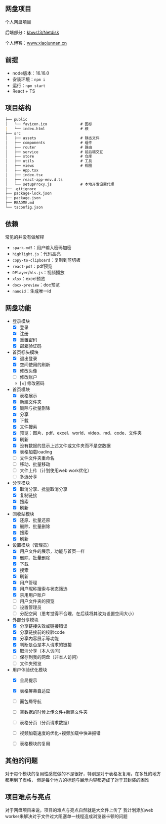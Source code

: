 <!--

 * @Author: XJN
 * @Date: 2023-10-06 02:24:25
 * @LastEditors: xiaojunnanya
 * @LastEditTime: 2024-01-02 16:41:00
 * @FilePath: \easy_pan\README.md
 * @Description: 
 * @前端实习生: 鲸落
-->
## 网盘项目

个人网盘项目

后端部分：[kbws13/Netdisk](https://github.com/kbws13/Netdisk)

个人博客：www.xiaojunnan.cn



## 前提

- node版本：16.16.0
- 安装环境：`npm i`
- 运行：`npm start`
- React + TS



## 项目结构

```markdown
├── public
│   └── favicon.ico               # 图标
|   └── index.html                # 根
├── src
│   ├── assets                    # 静态文件
│   ├── components                # 组件
│   ├── router                    # 路由
│   ├── service                   # 前后端交互
│   ├── store                     # 仓库
│   ├── utils                     # 工具
│   ├── views                     # 视图
│   ├── App.tsx
│   ├── index.tsx
│   ├── react-app-env.d.ts
│   └── setupProxy.js             # 本地开发设置代理
├── .gitignore
├── package-lock.json
├── package.json
├── README.md
└── tsconfig.json
```



## 依赖

常见的并没有做解释
- `spark-md5`：用户输入密码加密
- `highlight.js`：代码高亮
- `copy-to-clipboard`：复制到剪切板
- `react-pdf`：pdf预览
- `DPlayer`/`hls.js`：视频播放
- `xlsx`：excel预览
- `docx-preview`：doc预览
- `nanoid`：生成唯一id



## 网盘功能

- 登录模块
    - [x] 登录
    - [x] 注册
    - [x] 重置密码
    - [x] 邮箱验证码
- 首页标头模块
    - [x] 退出登录
    - [x] 空间使用的刷新
    - [x] 修改头像
    - [ ] 修改账户
    - [×] 修改密码
- 首页模块
    - [x] 表格展示
    - [x] 新建文件夹
    - [x] 删除与批量删除
    - [x] 分享
    - [x] 下载
    - [x] 文件搜索
    - [x] 预览：图片、pdf、excel、world、video、md、code、文件夹
    - [x] 刷新
    - [x] 没有数据的显示上述文件或文件夹而不是空数据
    - [x] 表格加载loading
    - [ ] 文件文件夹重命名
    - [ ] 移动、批量移动
    - [ ] 大件上传（计划使用web work优化）
    - [ ] 多选分享
- 分享模块
    - [x] 取消分享、批量取消分享
    - [x] 复制链接
    - [x] 搜索
    - [x] 刷新
- 回收站模块
    - [x] 还原、批量还原
    - [x] 删除、批量删除
    - [x] 搜索
    - [x] 刷新
- 设置模块（管理员）
    - [x] 用户文件的展示，功能与首页一样
    - [x] 删除、批量删除
    - [x] 下载
    - [x] 搜索
    - [x] 刷新
    - [x] 用户管理
    - [x] 用户昵称搜索与状态筛选
    - [x] 禁用用户账户
    - [ ] 用户文件夹的预览
    - [ ] 设置管理员
    - [ ] 分配空间（思考觉得不合理，在后续将其改为设置空间大小）
- 外部分享模块
    - [x] 分享链接失效或链接错误
    - [x] 分享链接前的校验code
    - [x] 分享内容展示等功能
    - [x] 判断是否是本人请求的链接
    - [x] 取消分享（本人访问）
    - [ ] 保存到我的网盘（非本人访问）
    - [ ] 文件夹预览
- 用户体验优化模块
    - [x] 全局提示
    - [x] 表格屏幕自适应
    - [ ] 面包屑导航
    - [ ] 空数据的时候上传文件+新建文件夹
    - [ ] 表格分页（分页请求数据）
    - [ ] 视频加载速度的优化+视频加载中快进报错
    - [ ] 表格模块的复用



## 其他的问题

对于每个模块的复用性感觉做的不是很好，特别是对于表格发复用，在多处的地方都用到了表格，
但是每个地方的标题与展示内容都造成了对于其封装的困难



## 项目难点与亮点

对于网盘项目来说，项目的难点与亮点自然就是大文件上传了
我计划添加web worker来解决对于文件过大阻塞单一线程造成浏览器卡顿的问题